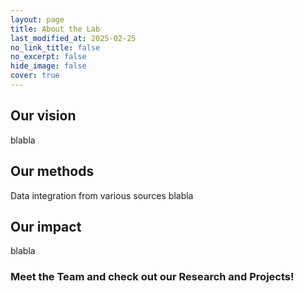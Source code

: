 ```yaml
---
layout: page
title: About the Lab
last_modified_at: 2025-02-25
no_link_title: false
no_excerpt: false
hide_image: false
cover: true
---
```

## Our vision
blabla

## Our methods
Data integration from various sources blabla

## Our impact
blabla

### Meet the <a href="{{ '/team/' | relative_url }}" style="text-decoration: none;"><strong>Team</strong></a> and check out our <a href="{{ '/research/' | relative_url }}" style="text-decoration: none;"><strong>Research</strong></a> and <a href="{{ '/projects/' | relative_url }}" style="text-decoration: none;"><strong>Projects</strong></a>!

